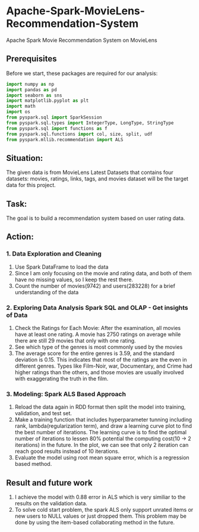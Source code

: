 # Apache-Spark-MovieLens-Recommendation-System
Apache Spark Movie Recommendation System on MovieLens


## Prerequisites
Before we start, these packages are required for our analysis:

```Python
import numpy as np
import pandas as pd
import seaborn as sns
import matplotlib.pyplot as plt
import math
import os
from pyspark.sql import SparkSession
from pyspark.sql.types import IntegerType, LongType, StringType
from pyspark.sql import functions as f
from pyspark.sql.functions import col, size, split, udf
from pyspark.mllib.recommendation import ALS

```


## Situation: 
The given data is from MovieLens Latest Datasets that contains four datasets: movies, ratings, links, tags, and movies dataset will be the target data for this project.


## Task: 
The goal is to build a recommendation system based on user rating data.


## Action:
### 1. Data Exploration and Cleaning
1. Use Spark DataFrame to load the data
2. Since I am only focusing on the movie and rating data, and both of them have no missing values, so I keep the rest there.
3. Count the number of movies(9742) and users(283228) for a brief understanding of the data

### 2. Exploring Data Analysis Spark SQL and OLAP -  Get insights of Data
1. Check the Ratings for Each Movie: After the examination, all movies have at least one rating. A movie has 2750 ratings on average while there are still 29 movies that only with one rating.
2. See which type of the genres is most commonly used by the movies
3. The average score for the entire genres is 3.59, and the standard deviation is 0.15. This indicates that most of the ratings are the even in different genres. Types like Film-Noir, war, Documentary, and Crime had higher ratings than the others, and those movies are usually involved with exaggerating the truth in the film. 

### 3. Modeling: Spark ALS Based Approach
1. Reload the data again in RDD format then split the model into training, validation, and test set. 
2. Make a training function that includes hyperparameter tunning including rank, lambda(regularization term), and draw a learning curve plot to find the best number of iterations. The learning curve is to find the optimal number of iterations to lessen 80% potential the computing cost(10 -> 2 iterations) in the future. In the plot, we can see that only 2 iteration can reach good results instead of 10 iterations. 
3. Evaluate the model using root mean square error, which is a regression based method.

## Result and future work
1. I achieve the model with 0.88 error in ALS which is very similiar to the results on the validation data.
2. To solve cold start problem, the spark ALS only support unrated items or new users to NULL values or just dropped them. This problem may be done by using the item-based collaborating method in the future.
